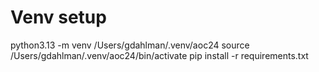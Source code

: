 # Venv setup


python3.13 -m venv /Users/gdahlman/.venv/aoc24
source /Users/gdahlman/.venv/aoc24/bin/activate
pip install -r requirements.txt
